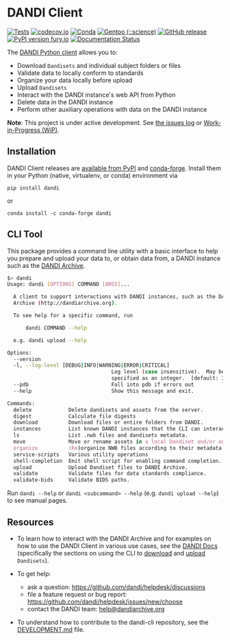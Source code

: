 # DANDI Client

[![Tests](https://github.com/dandi/dandi-cli/workflows/Tests/badge.svg)](https://github.com/dandi/dandi-cli/actions?query=workflow%3ATests)
[![codecov.io](https://codecov.io/github/dandi/dandi-cli/coverage.svg?branch=master)](https://codecov.io/github/dandi/dandi-cli?branch=master)
[![Conda](https://anaconda.org/conda-forge/dandi/badges/version.svg)](https://anaconda.org/conda-forge/dandi)
[![Gentoo (::science)](https://repology.org/badge/version-for-repo/gentoo_ovl_science/dandi-cli.svg?header=Gentoo%20%28%3A%3Ascience%29)](https://repology.org/project/dandi-cli/versions)
[![GitHub release](https://img.shields.io/github/release/dandi/dandi-cli.svg)](https://GitHub.com/dandi/dandi-cli/releases/)
[![PyPI version fury.io](https://badge.fury.io/py/dandi.svg)](https://pypi.python.org/pypi/dandi/)
[![Documentation Status](https://readthedocs.org/projects/dandi/badge/?version=latest)](https://dandi.readthedocs.io/en/latest/?badge=latest)

The [DANDI Python client](https://pypi.org/project/dandi/) allows you to:

* Download `Dandisets` and individual subject folders or files
* Validate data to locally conform to standards
* Organize your data locally before upload
* Upload `Dandisets`
* Interact with the DANDI instance's web API from Python
* Delete data in the DANDI instance
* Perform other auxiliary operations with data on the DANDI instance

**Note**: This project is under active development. See [the issues log](https://github.com/dandi/dandi-cli/issues) or
[Work-in-Progress (WiP)](https://github.com/dandi/dandi-cli/pulls).

## Installation

DANDI Client releases are [available from PyPI](https://pypi.org/project/dandi)
and [conda-forge](https://anaconda.org/conda-forge/dandi).  Install them in your Python (native, virtualenv, or
conda) environment via

    pip install dandi

or

    conda install -c conda-forge dandi


## CLI Tool

This package provides a command line utility with a basic interface
to help you prepare and upload your data to, or obtain data from, a DANDI instance such as the [DANDI Archive](http://dandiarchive.org).


```bash
$> dandi
Usage: dandi [OPTIONS] COMMAND [ARGS]...

  A client to support interactions with DANDI instances, such as the DANDI
  Archive (http://dandiarchive.org).

  To see help for a specific command, run

      dandi COMMAND --help

  e.g. dandi upload --help

Options:
  --version
  -l, --log-level [DEBUG|INFO|WARNING|ERROR|CRITICAL]
                                  Log level (case insensitive).  May be
                                  specified as an integer.  [default: INFO]
  --pdb                           Fall into pdb if errors out
  --help                          Show this message and exit.

Commands:
  delete            Delete dandisets and assets from the server.
  digest            Calculate file digests
  download          Download files or entire folders from DANDI.
  instances         List known DANDI instances that the CLI can interact...
  ls                List .nwb files and dandisets metadata.
  move              Move or rename assets in a local Dandiset and/or on...
  organize          (Re)organize NWB files according to their metadata.
  service-scripts   Various utility operations
  shell-completion  Emit shell script for enabling command completion.
  upload            Upload Dandiset files to DANDI Archive.
  validate          Validate files for data standards compliance.
  validate-bids     Validate BIDS paths.
```
Run `dandi --help` or `dandi <subcommand> --help` (e.g. `dandi upload --help`) to see manual pages.

## Resources

* To learn how to interact with the DANDI Archive and for examples on how to use the DANDI Client in various use cases,
see the [DANDI Docs](https://docs.dandiarchive.org)
  (specifically the sections on using the CLI to
[download](https://docs.dandiarchive.org/12_download/) and
[upload](https://docs.dandiarchive.org/13_upload/) `Dandisets`).

* To get help:
  - ask a question: https://github.com/dandi/helpdesk/discussions
  - file a feature request or bug report: https://github.com/dandi/helpdesk/issues/new/choose
  - contact the DANDI team: help@dandiarchive.org

* To understand how to contribute to the dandi-cli repository, see the [DEVELOPMENT.md](./DEVELOPMENT.md) file.
